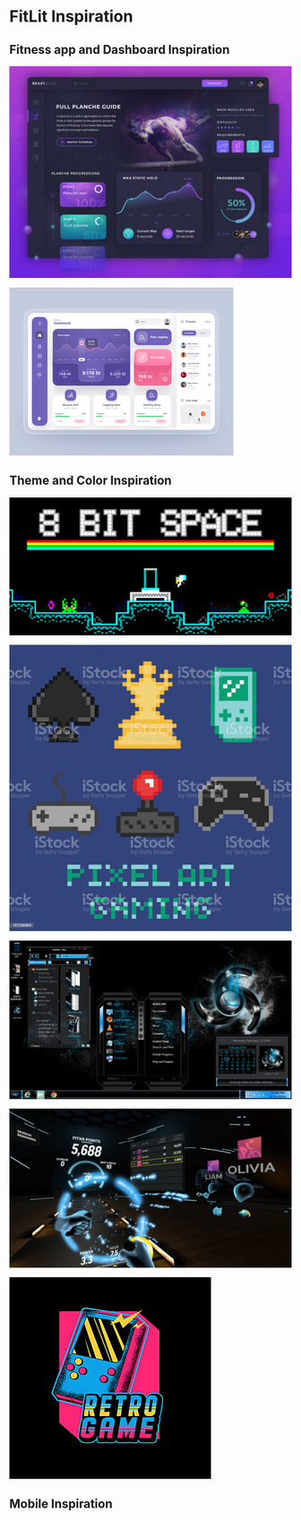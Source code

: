 # FitLit Inspiration

## Fitness app and Dashboard Inspiration

![Workout](src/images/FitLitInspo1.png)

![health](src/images/FitlitInspo2.png)



## Theme and Color Inspiration

![8 bit](src/images/8bitInspo.png)

![8 bit 2](src/images/8BitInspo2.jpeg)

![Dark Theme](src/images/colorThemeInspo.png)

![Color Theme](src/images/FitLitInspo3.png)

![Gameboy Retro](src/images/pngtree-retro-game-8-bit-t-shirt-design-png-image_2202154.jpeg)

## Mobile Inspiration

![]()

![]()
